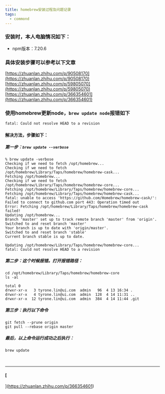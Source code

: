 ```yaml
---
title: homebrew安装过程及问题记录
tags: 
  - commond
---
```

### 安装时，本人电脑情况如下：
- npm版本：7.20.6



### 具体安装步骤可以参考以下文章
​[https://zhuanlan.zhihu.com/p/90508170](https://zhuanlan.zhihu.com/p/90508170)
[https://zhuanlan.zhihu.com/p/59805070](https://zhuanlan.zhihu.com/p/59805070)
 [https://zhuanlan.zhihu.com/p/366354601](https://zhuanlan.zhihu.com/p/366354601)
### 使用homebrew更新node，`brew update node`报错如下
```shell
fatal: Could not resolve HEAD to a revision		
```
#### 解决方法，步骤如下：
##### 第一步：`brew update --verbose`
```shell
% brew update -verbose
Checking if we need to fetch /opt/homebrew...
Checking if we need to fetch /opt/homebrew/Library/Taps/homebrew/homebrew-cask...
Fetching /opt/homebrew...
Checking if we need to fetch /opt/homebrew/Library/Taps/homebrew/homebrew-core...
Fetching /opt/homebrew/Library/Taps/homebrew/homebrew-core...
Fetching /opt/homebrew/Library/Taps/homebrew/homebrew-cask...
fatal: unable to access 'https://github.com/Homebrew/homebrew-cask/': Failed to connect to github.com port 443: Operation timed out
Error: Fetching /opt/homebrew/Library/Taps/homebrew/homebrew-cask failed!
Updating /opt/homebrew...
Branch 'master' set up to track remote branch 'master' from 'origin'.
Switched to and reset branch 'master'
Your branch is up to date with 'origin/master'.
Switched to and reset branch 'stable'
Current branch stable is up to date.

Updating /opt/homebrew/Library/Taps/homebrew/homebrew-core...
fatal: Could not resolve HEAD to a revision
```
##### 第二步：这个时候报错。打开报错路径：
```shell
cd /opt/homebrew/Library/Taps/homebrew/homebrew-core
ls -al

total 0
drwxr-xr-x   3 tyrone.lin@ui.com  admin   96  4 13 16:34 .
drwxr-xr-x   4 tyrone.lin@ui.com  admin  128  4 14 11:31 ..
drwxr-xr-x  12 tyrone.lin@ui.com  admin  384  4 14 11:44 .git
```
##### 第三步：执行以下命令
```shell
git fetch --prune origin
git pull --rebase origin master
```
##### 最后，以上命令运行成功之后执行：
```shell
brew update
```
​


---

#### [
](https://zhuanlan.zhihu.com/p/366354601)


